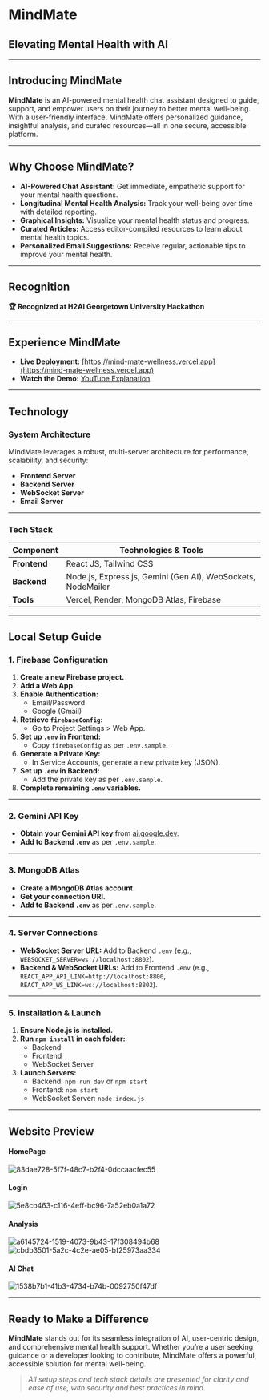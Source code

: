 # MindMate  
## Elevating Mental Health with AI

---

## Introducing MindMate

**MindMate** is an AI-powered mental health chat assistant designed to guide, support, and empower users on their journey to better mental well-being. With a user-friendly interface, MindMate offers personalized guidance, insightful analysis, and curated resources—all in one secure, accessible platform.

---

## Why Choose MindMate?

- **AI-Powered Chat Assistant:** Get immediate, empathetic support for your mental health questions.
- **Longitudinal Mental Health Analysis:** Track your well-being over time with detailed reporting.
- **Graphical Insights:** Visualize your mental health status and progress.
- **Curated Articles:** Access editor-compiled resources to learn about mental health topics.
- **Personalized Email Suggestions:** Receive regular, actionable tips to improve your mental health.

---

## Recognition

**🏆 Recognized at H2AI Georgetown University Hackathon**

---

## Experience MindMate

- **Live Deployment:** [https://mind-mate-wellness.vercel.app](https://mind-mate-wellness.vercel.app)
- **Watch the Demo:** [YouTube Explanation](https://www.youtube.com/watch?v=fUD5HcZhtQI)

---

## Technology

### System Architecture

MindMate leverages a robust, multi-server architecture for performance, scalability, and security:

- **Frontend Server**
- **Backend Server**
- **WebSocket Server**
- **Email Server**

---

### Tech Stack

| Component      | Technologies & Tools                |
|----------------|-------------------------------------|
| **Frontend**   | React JS, Tailwind CSS              |
| **Backend**    | Node.js, Express.js, Gemini (Gen AI), WebSockets, NodeMailer |
| **Tools**      | Vercel, Render, MongoDB Atlas, Firebase |

---

## Local Setup Guide

### 1. Firebase Configuration

1. **Create a new Firebase project.**
2. **Add a Web App.**
3. **Enable Authentication:**  
   - Email/Password  
   - Google (Gmail)
4. **Retrieve `firebaseConfig`:**  
   - Go to Project Settings > Web App.
5. **Set up `.env` in Frontend:**  
   - Copy `firebaseConfig` as per `.env.sample`.
6. **Generate a Private Key:**  
   - In Service Accounts, generate a new private key (JSON).
7. **Set up `.env` in Backend:**  
   - Add the private key as per `.env.sample`.
8. **Complete remaining `.env` variables.**

---

### 2. Gemini API Key

- **Obtain your Gemini API key** from [ai.google.dev](https://ai.google.dev).
- **Add to Backend `.env`** as per `.env.sample`.

---

### 3. MongoDB Atlas

- **Create a MongoDB Atlas account.**
- **Get your connection URI.**
- **Add to Backend `.env`** as per `.env.sample`.

---

### 4. Server Connections

- **WebSocket Server URL:** Add to Backend `.env` (e.g., `WEBSOCKET_SERVER=ws://localhost:8802`).
- **Backend & WebSocket URLs:** Add to Frontend `.env` (e.g., `REACT_APP_API_LINK=http://localhost:8800`, `REACT_APP_WS_LINK=ws://localhost:8802`).

---

### 5. Installation & Launch

1. **Ensure Node.js is installed.**
2. **Run `npm install` in each folder:**  
   - Backend  
   - Frontend  
   - WebSocket Server
3. **Launch Servers:**  
   - Backend: `npm run dev` or `npm start`
   - Frontend: `npm start`
   - WebSocket Server: `node index.js`

---

## Website Preview

#### HomePage 
![83dae728-5f7f-48c7-b2f4-0dccaacfec55](https://github.com/algovengers/MindMate/assets/126336384/c7810ff6-73e2-4b17-bbd3-1f5c3761febf)
#### Login
![5e8cb463-c116-4eff-bc96-7a52eb0a1a72](https://github.com/algovengers/MindMate/assets/126336384/e3413eee-e202-4462-b0e1-2b9243924944)
#### Analysis
![a6145724-1519-4073-9b43-17f308494b68](https://github.com/algovengers/MindMate/assets/126336384/c92c881f-7c9d-453b-8121-706f6c926ec4)
![cbdb3501-5a2c-4c2e-ae05-bf25973aa334](https://github.com/algovengers/MindMate/assets/126336384/92cd5ece-79e3-4245-b91e-4d87defaa397)
#### AI Chat
![1538b7b1-41b3-4734-b74b-0092750f47df](https://github.com/algovengers/MindMate/assets/126336384/a2653f47-045b-41ce-951e-da36286240fc)

---

## Ready to Make a Difference

**MindMate** stands out for its seamless integration of AI, user-centric design, and comprehensive mental health support. Whether you’re a user seeking guidance or a developer looking to contribute, MindMate offers a powerful, accessible solution for mental well-being.

> *All setup steps and tech stack details are presented for clarity and ease of use, with security and best practices in mind.*
